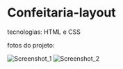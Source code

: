 # Confeitaria-layout

tecnologias: HTML e CSS

fotos do projeto:

![Screenshot_1](https://user-images.githubusercontent.com/119339116/221669987-ae47a92a-0263-46e8-a2f4-ec1139407b73.png)
![Screenshot_2](https://user-images.githubusercontent.com/119339116/221669998-af420746-0fdd-4c02-a10f-5c7e526d87b7.png)
